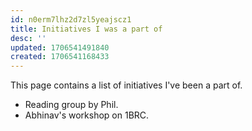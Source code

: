 ```yaml
---
id: n0erm7lhz2d7zl5yeajscz1
title: Initiatives I was a part of
desc: ''
updated: 1706541491840
created: 1706541168433
---
```


This page contains a list of initiatives I've been a part of.
- Reading group by Phil.
- Abhinav's workshop on 1BRC.